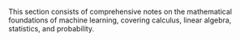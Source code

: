 This section consists of comprehensive notes on the mathematical foundations of machine learning, covering calculus, linear algebra, statistics, and probability.